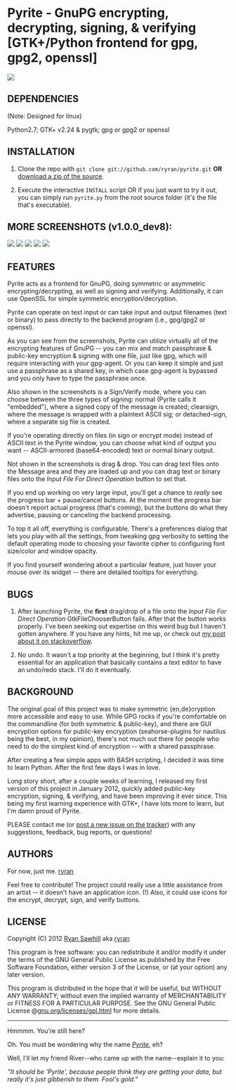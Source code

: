 Pyrite - GnuPG encrypting, decrypting, signing, & verifying [GTK+/Python frontend for gpg, gpg2, openssl]
===============================================================

![](http://b19.org/linux/pyrite/1enc_txt.png)

DEPENDENCIES
------------
(Note: Designed for linux)

Python2.7; GTK+ v2.24 & pygtk; gpg or gpg2 or openssl


INSTALLATION
------------
1) Clone the repo with `git clone git://github.com/ryran/pyrite.git` **OR** [download a zip of the source](/ryran/pyrite/zipball/master).

2) Execute the interactive `INSTALL` script OR if you just want to try it out, you can simply run `pyrite.py` from the root source folder (it's the file that's executable).


MORE SCREENSHOTS (v1.0.0_dev8):
-------------------------------
![](http://b19.org/linux/pyrite/2clearsign_txt.png)
![](http://b19.org/linux/pyrite/3enc_prog.png)
![](http://b19.org/linux/pyrite/4dec_txt.png)
![](http://b19.org/linux/pyrite/5openssl_txt.png)
![](http://b19.org/linux/pyrite/6prefs.png)


FEATURES
----------
Pyrite acts as a frontend for GnuPG, doing symmetric or asymmetric encrypting/decrypting, as well as signing and verifying. Additionally, it can use OpenSSL for simple symmetric encryption/decryption.

Pyrite can operate on text input or can take input and output filenames (text or binary) to pass directly to the backend program (i.e., gpg/gpg2 or openssl).

As you can see from the screenshots, Pyrite can utilize virtually all of the encrypting features of GnuPG -- you can mix and match passphrase & public-key encryption & signing with one file, just like gpg, which will require interacting with your gpg-agent. Or you can keep it simple and just use a passphrase as a shared key, in which case gpg-agent is bypassed and you only have to type the passphrase once.

Also shown in the screenshots is a Sign/Verify mode, where you can choose between the three types of signing: normal (Pyrite calls it "embedded"), where a signed copy of the message is created; clearsign, where the message is wrapped with a plaintext ASCII sig; or detached-sign, where a separate sig file is created.

If you're operating directly on files (in sign or encrypt mode) instead of ASCII text in the Pyrite window, you can choose what kind of output you want -- ASCII-armored (base64-encoded) text or normal binary output.

Not shown in the screenshots is drag & drop. You can drag text files onto the Message area and they are loaded up and you can drag text or binary files onto the *Input File For Direct Operation* button to set that.

If you end up working on very large input, you'll get a chance to *really* see the progress bar + pause/cancel buttons. At the moment the progress bar doesn't report actual progress (that's coming), but the buttons do what they advertise, pausing or canceling the backend processing.

To top it all off, everything is configurable. There's a preferences dialog that lets you play with all the settings, from tweaking gpg verbosity to setting the default operating mode to choosing your favorite cipher to configuring font size/color and window opacity.

If you find yourself wondering about a particular feature, just hover your mouse over its widget -- there are detailed tooltips for everything.


BUGS
----------
1) After launching Pyrite, the **first** drag/drop of a file onto the *Input File For Direct Operation* GtkFileChooserButton fails. After that the button works properly. I've been seeking out expertise on this weird bug but I haven't gotten anywhere. If you have any hints, hit me up, or check out [my post about it on stackoverflow](http://stackoverflow.com/questions/9047844/pygtk-troubles-with-drag-and-drop-file-to-gtkfilechooserbutton).

2) No undo. It wasn't a top priority at the beginning, but I think it's pretty essential for an application that basically contains a text editor to have an undo/redo stack. I'll do it eventually.


BACKGROUND
----------

The original goal of this project was to make symmetric {en,de}cryption more accessible and easy to use. While GPG rocks if you're comfortable on the commandline (for both symmetric & public-key), and there are GUI encryption options for public-key encryption (seahorse-plugins for nautilus being the best, in my opinion), there's not much out there for people who need to do the simplest kind of encryption -- with a shared passphrase.

After creating a few simple apps with BASH scripting, I decided it was time to learn Python. After the first few days I was in love.

Long story short, after a couple weeks of learning, I released my first version of this project in January 2012, quickly added public-key encryption, signing, & verifying, and have been improving it ever since. This being my first learning experience with GTK+, I have lots more to learn, but I'm damn proud of Pyrite.

PLEASE contact me (or [post a new issue on the tracker](/ryran/pyrite/issues)) with any suggestions, feedback, bug reports, or questions!


AUTHORS
-------

For now, just me.
[ryran](/ryran)

Feel free to contribute!
The project could really use a little assistance from an artist -- it doesn't have an application icon. (!) Also, it could use icons for the encrypt, decrypt, sign, and verify buttons.



LICENSE
-------

Copyright (C) 2012 [Ryan Sawhill](http://b19.org) aka [ryran](/ryran)

This program is free software: you can redistribute it and/or modify
it under the terms of the GNU General Public License as published by
the Free Software Foundation, either version 3 of the License, or
(at your option) any later version.

This program is distributed in the hope that it will be useful,
but WITHOUT ANY WARRANTY; without even the implied warranty of
MERCHANTABILITY or FITNESS FOR A PARTICULAR PURPOSE. See the GNU
General Public License @[gnu.org/licenses/gpl.html](http://gnu.org/licenses/gpl.html>) for more details.




--------


Hmmmm. You're still here?

Oh. You must be wondering why the name [*Pyrite*](http://en.wikipedia.org/wiki/Pyrite), eh?

Well, I'll let my friend River--who came up with the name--explain it to you:

*"It should be 'Pyrite', because people think they are getting your data, but really it's just gibberish to them. Fool's gold."*

